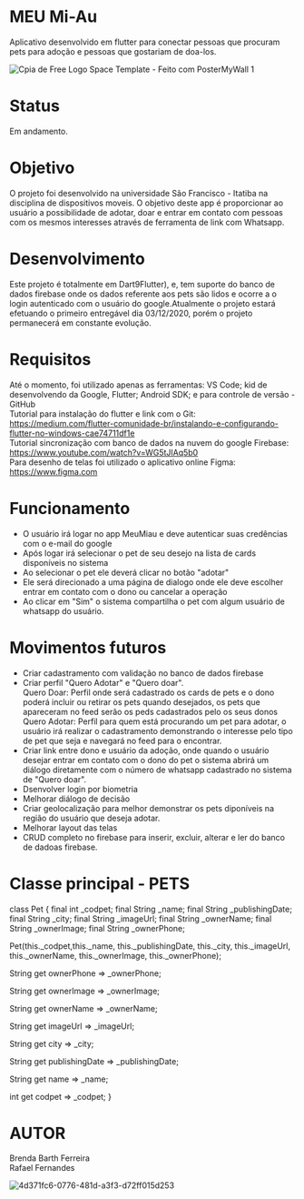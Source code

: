 # MEU Mi-Au
Aplicativo desenvolvido em flutter para conectar pessoas que procuram pets para adoção e pessoas que gostariam de doa-los.

![Cpia de Free Logo Space Template - Feito com PosterMyWall 1](https://user-images.githubusercontent.com/69700727/101115057-74d4de80-35c1-11eb-9cd7-253ab84da395.png)

# Status
Em andamento.

# Objetivo
O projeto foi desenvolvido na universidade São Francisco - Itatiba na disciplina de dispositivos moveis.
O objetivo deste app é proporcionar ao usuário a possibilidade de adotar, doar e entrar em contato com pessoas com os mesmos interesses através de ferramenta de link com Whatsapp.

# Desenvolvimento
Este projeto é totalmente em Dart9Flutter), e, tem suporte do banco de dados firebase onde os dados referente aos pets são lidos e ocorre a o login autenticado com o usuário do google.Atualmente o projeto estará efetuando o primeiro entregável dia 03/12/2020, porém o projeto permanecerá em constante evolução.

# Requisitos
Até o momento, foi utilizado apenas as ferramentas: VS Code; kid de desenvolvendo da Google, Flutter; Android SDK; e para controle de versão - GitHub <br>
Tutorial para instalação do flutter e link com o Git: https://medium.com/flutter-comunidade-br/instalando-e-configurando-flutter-no-windows-cae74711df1e <br>
Tutorial sincronização com banco de dados na nuvem do google Firebase: https://www.youtube.com/watch?v=WG5tJIAq5b0 <br>
Para desenho de telas foi utilizado o aplicativo online Figma: https://www.figma.com 

# Funcionamento
- O usuário irá logar no app MeuMiau e deve autenticar suas credências com o e-mail do google
- Após logar irá selecionar o pet de seu desejo na lista de cards disponíveis no sistema
- Ao selecionar o pet ele deverá clicar no botão "adotar"
- Ele será direcionado a uma página de dialogo onde ele deve escolher entrar em contato com o dono ou cancelar a operação
- Ao clicar em "Sim" o sistema compartilha o pet com algum usuário de whatsapp do usuário.

# Movimentos futuros
- Criar cadastramento com validação no banco de dados firebase<br>
- Criar perfil "Quero Adotar" e "Quero doar". <br>
  Quero Doar: Perfil onde será cadastrado os cards de pets e o dono poderá incluir ou retirar os pets quando desejados, os pets que apareceram no feed serão os peds       cadastrados pelo os seus donos<br>
  Quero Adotar: Perfil para quem está procurando um pet para adotar, o usuário irá realizar o cadastramento demonstrando o interesse pelo tipo de pet que seja e navegará no feed para o encontrar. <br>
- Criar link entre dono e usuário da adoção, onde quando o usuário desejar entrar em contato com o dono do pet o sistema abrirá um diálogo diretamente com o número de whatsapp cadastrado no sistema de "Quero doar".<br>
- Dsenvolver login por biometria<br>
- Melhorar diálogo de decisão<br>
- Criar geolocalização para melhor demonstrar os pets diponíveis na região do usuário que deseja adotar. <br>
- Melhorar layout das telas<br>
- CRUD completo no firebase para inserir, excluir, alterar e ler do banco de dadoas firebase. <br>

# Classe principal - PETS 

class Pet {
  final int _codpet;
  final String _name;
  final String _publishingDate;
  final String _city;
  final String _imageUrl;
  final String _ownerName;
  final String _ownerImage;
  final String _ownerPhone;

  Pet(this._codpet,this._name, this._publishingDate, this._city, this._imageUrl,
      this._ownerName, this._ownerImage, this._ownerPhone);

  String get ownerPhone => _ownerPhone;

  String get ownerImage => _ownerImage;

  String get ownerName => _ownerName;

  String get imageUrl => _imageUrl;

  String get city => _city;

  String get publishingDate => _publishingDate;

  String get name => _name;

  int get codpet => _codpet;
}

# AUTOR
Brenda Barth Ferreira <br>
Rafael Fernandes <br>

![4d371fc6-0776-481d-a3f3-d72ff015d253](https://user-images.githubusercontent.com/69700727/101116132-4821c680-35c3-11eb-97cc-f9a9ef5ff022.jpg)
